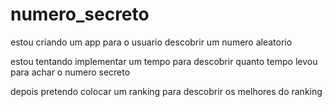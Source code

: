 # numero_secreto
estou criando um app para o usuario descobrir um numero aleatorio


estou tentando implementar um tempo para descobrir quanto tempo levou para achar o numero secreto

depois pretendo colocar um ranking para descobrir os melhores do ranking
